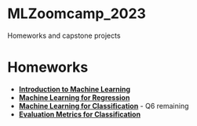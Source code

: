 # MLZoomcamp_2023
Homeworks and capstone projects
# Homeworks
+ [**Introduction to Machine Learning**](https://github.com/SyedT1/MLZoomcamp_2023/blob/main/homeworks/hw_1.ipynb)
+ [**Machine Learning for Regression**](https://github.com/SyedT1/MLZoomcamp_2023/blob/main/homeworks/Homework_2.ipynb)
+ [**Machine Learning for Classification**](https://github.com/SyedT1/MLZoomcamp_2023/blob/main/homeworks/wk_3.ipynb) - Q6 remaining
+ [**Evaluation Metrics for Classification**](https://github.com/SyedT1/MLZoomcamp_2023/blob/main/homeworks/homework_4.ipynb)
